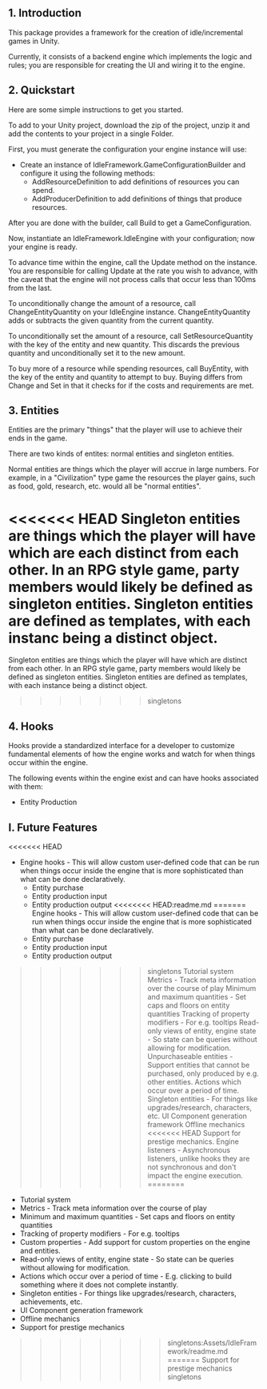 ## 1. Introduction
This package provides a framework for the creation of idle/incremental games in Unity.

Currently, it consists of a backend engine which implements the logic and rules; you are responsible for creating the UI and wiring it to the engine.

## 2. Quickstart
Here are some simple instructions to get you started.

To add to your Unity project, download the zip of the project, unzip it and add the contents to your project in a single Folder.

First, you must generate the configuration your engine instance will use:

* Create an instance of IdleFramework.GameConfigurationBuilder and configure it using the following methods:
	* AddResourceDefinition to add definitions of resources you can spend.
	* AddProducerDefinition to add definitions of things that produce resources.

After you are done with the builder, call Build to get a GameConfiguration.

Now, instantiate an IdleFramework.IdleEngine with your configuration; now your engine is ready.

To advance time within the engine, call the Update method on the instance. You are responsible for calling Update at the rate you wish to advance, with the caveat that the engine will not process calls that occur less than 100ms from the last.

To unconditionally change the amount of a resource, call ChangeEntityQuantity on your IdleEngine instance. ChangeEntityQuantity adds or subtracts the given quantity from the current quantity.

To unconditionally set the amount of a resource, call SetResourceQuantity with the key of the entity and new quantity. This discards the previous quantity and unconditionally set it to the new amount.

To buy more of a resource while spending resources, call BuyEntity, with the key of the entity and quantity to attempt to buy. Buying differs from Change and Set in that it checks for if the costs and requirements are met.

## 3. Entities
Entities are the primary "things" that the player will use to achieve their ends in the game.

There are two kinds of entites: normal entities and singleton entities.

Normal entities are things which the player will accrue in large numbers. For example, in a "Civilization" type game the resources the player gains, such as food, gold, research, etc. would all be "normal entities".

<<<<<<< HEAD
Singleton entities are things which the player will have which are each distinct from each other. In an RPG style game, party members would likely be defined as singleton entities. Singleton entities are defined as templates, with each instanc being a distinct object.
=======
Singleton entities are things which the player will have which are distinct from each other. In an RPG style game, party members would likely be defined as singleton entities. Singleton entities are defined as templates, with each instance being a distinct object.
>>>>>>> singletons

## 4. Hooks
Hooks provide a standardized interface for a developer to customize fundamental elements of how the engine works and watch for when things occur within the engine.

The following events within the engine exist and can have hooks associated with them:
* Entity Production

## I. Future Features
<<<<<<< HEAD
* Engine hooks - This will allow custom user-defined code that can be run when things occur inside the engine that is more sophisticated than what can be done declaratively.
	- Entity purchase
	- Entity production input
	- Entity production output
<<<<<<<< HEAD:readme.md
=======
Engine hooks - This will allow custom user-defined code that can be run when things occur inside the engine that is more sophisticated than what can be done declaratively.
	- Entity purchase
	- Entity production input
	- Entity production output
>>>>>>> singletons
Tutorial system
Metrics - Track meta information over the course of play
Minimum and maximum quantities - Set caps and floors on entity quantities
Tracking of property modifiers - For e.g. tooltips
Read-only views of entity, engine state - So state can be queries without allowing for modification.
Unpurchaseable entities - Support entities that cannot be purchased, only produced by e.g. other entities.
Actions which occur over a period of time.
Singleton entities - For things like upgrades/research, characters, etc.
UI Component generation framework
Offline mechanics
<<<<<<< HEAD
Support for prestige mechanics.
Engine listeners - Asynchronous listeners, unlike hooks they are not synchronous and don't impact the engine execution. 
========
* Tutorial system
* Metrics - Track meta information over the course of play
* Minimum and maximum quantities - Set caps and floors on entity quantities
* Tracking of property modifiers - For e.g. tooltips
* Custom properties - Add support for custom properties on the engine and entities.
* Read-only views of entity, engine state - So state can be queries without allowing for modification.
* Actions which occur over a period of time - E.g. clicking to build something where it does not complete instantly.
* Singleton entities - For things like upgrades/research, characters, achievements, etc.
* UI Component generation framework
* Offline mechanics
* Support for prestige mechanics
>>>>>>>> singletons:Assets/IdleFramework/readme.md
=======
Support for prestige mechanics
>>>>>>> singletons
